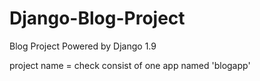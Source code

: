# Django-Blog-Project
Blog Project Powered by Django 1.9

project name = check
consist of one app named 'blogapp'

